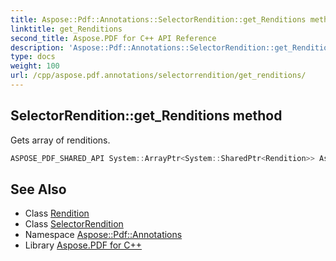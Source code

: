 ```yaml
---
title: Aspose::Pdf::Annotations::SelectorRendition::get_Renditions method
linktitle: get_Renditions
second_title: Aspose.PDF for C++ API Reference
description: 'Aspose::Pdf::Annotations::SelectorRendition::get_Renditions method. Gets array of renditions in C++.'
type: docs
weight: 100
url: /cpp/aspose.pdf.annotations/selectorrendition/get_renditions/
---
```

## SelectorRendition::get_Renditions method


Gets array of renditions.

```cpp
ASPOSE_PDF_SHARED_API System::ArrayPtr<System::SharedPtr<Rendition>> Aspose::Pdf::Annotations::SelectorRendition::get_Renditions()
```

## See Also

* Class [Rendition](../../rendition/)
* Class [SelectorRendition](../)
* Namespace [Aspose::Pdf::Annotations](../../)
* Library [Aspose.PDF for C++](../../../)
